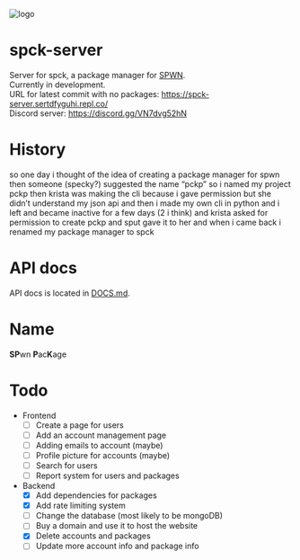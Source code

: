 ![logo](https://raw.githubusercontent.com/sertdfyguhi/spck-server/master/spck-long.png)

# spck-server
Server for spck, a package manager for [SPWN](https://github.com/Spu7Nix/SPWN-language).  
Currently in development.  
URL for latest commit with no packages: https://spck-server.sertdfyguhi.repl.co/  
Discord server: https://discord.gg/VN7dvg52hN

# History
so one day i thought of the idea of creating a package manager for spwn then someone (specky?) suggested the name “pckp” so i named my project pckp then krista was making the cli because i gave permission but she didn’t understand my json api and then i made my own cli in python and i  left and became inactive for a few days (2 i think) and krista asked for permission to create  pckp and sput gave it to her and when i came back i renamed my package manager to spck

# API docs
API docs is located in [DOCS.md](https://github.com/sertdfyguhi/spck-server/blob/master/DOCS.md).

# Name
**SP**wn **P**ac**K**age

# Todo
- Frontend
  - [ ] Create a page for users
  - [ ] Add an account management page
  - [ ] Adding emails to account (maybe)
  - [ ] Profile picture for accounts (maybe)
  - [ ] Search for users
  - [ ] Report system for users and packages

- Backend
  - [x] Add dependencies for packages
  - [x] Add rate limiting system
  - [ ] Change the database (most likely to be mongoDB)
  - [ ] Buy a domain and use it to host the website
  - [x] Delete accounts and packages
  - [ ] Update more account info and package info